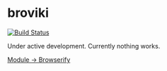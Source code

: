 # broviki
[![Build Status](https://travis-ci.org/agsh/broviki.png)](https://travis-ci.org/agsh/broviki)

Under active development. Currently nothing works.

[Module -> Browserify](http://derickbailey.com/2014/06/10/browserify-my-new-choice-for-modules-in-a-browser-backbone-app/)
